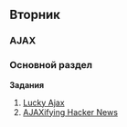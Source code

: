 ## Вторник


### AJAX

### Основной раздел

**Задания**

1. [Lucky Ajax](../../../../lucky-ajax-challenge)
2. [AJAXifying Hacker News](../../../../ajaxifying-hacker-news-challenge)

